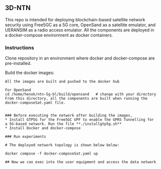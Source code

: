 ## 3D-NTN
This repo is intended for deploying blockchain-based satellite network security using Free5GC as a 5G core, OpenSand as a satellite emulator, and UERANSIM as a radio access emulator. All the components are deployed in a docker-compose environment as docker containers.

### Instructions

Clone repository in an environment where docker and docker-compose are pre-installed.

Build the docker images:

```
All the images are built and pushed to the docker hub
```
```
For OpenSand
cd /home/henok/ntn-5g-bl/build/opensand   # change with your directory
From this directory, all the components are built when running the docker-composeSat.yaml file.
```
```

### Before executing the network after building the images,
* Install GTP5G for the Free5GC UPF to enable the GPRS Tunnelling for a 5G-based network. Run the file **./installgtp5g.sh**
* Install Docker and docker-compose

### Run experiments
  
# The deployed network topology is shown below below:

docker compose -f docker-composeSat.yaml up

## Now we can exec into the user equipment and access the data network
